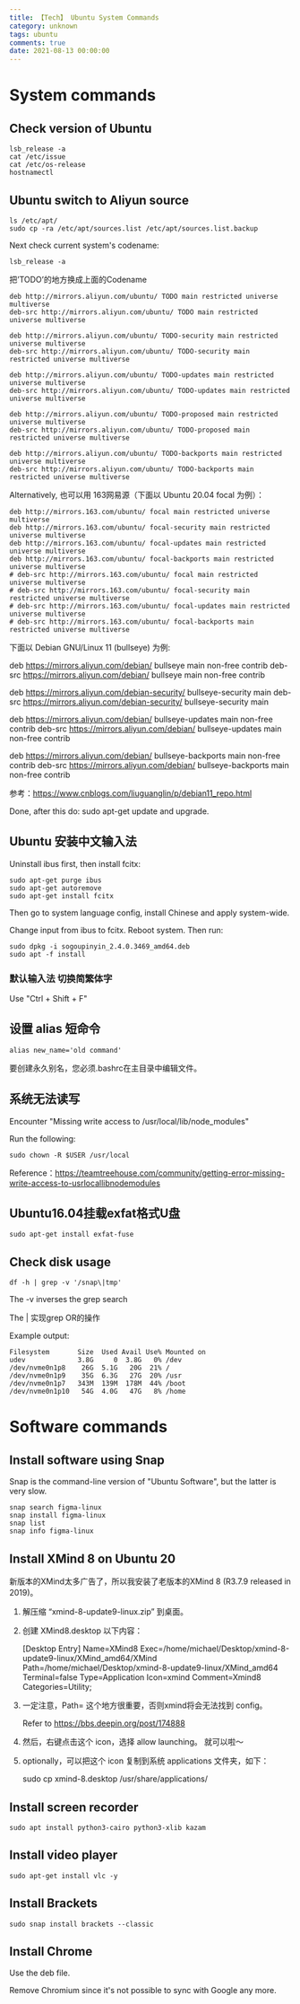 ```yaml
---
title: 【Tech】 Ubuntu System Commands
category: unknown
tags: ubuntu
comments: true
date: 2021-08-13 00:00:00
---
```



# System commands

## Check version of Ubuntu

    lsb_release -a
    cat /etc/issue
    cat /etc/os-release
    hostnamectl

## Ubuntu switch to Aliyun source

    ls /etc/apt/
    sudo cp -ra /etc/apt/sources.list /etc/apt/sources.list.backup

Next check current system's codename: 

    lsb_release -a

把’TODO’的地方换成上面的Codename

    deb http://mirrors.aliyun.com/ubuntu/ TODO main restricted universe multiverse
    deb-src http://mirrors.aliyun.com/ubuntu/ TODO main restricted universe multiverse

    deb http://mirrors.aliyun.com/ubuntu/ TODO-security main restricted universe multiverse
    deb-src http://mirrors.aliyun.com/ubuntu/ TODO-security main restricted universe multiverse

    deb http://mirrors.aliyun.com/ubuntu/ TODO-updates main restricted universe multiverse
    deb-src http://mirrors.aliyun.com/ubuntu/ TODO-updates main restricted universe multiverse

    deb http://mirrors.aliyun.com/ubuntu/ TODO-proposed main restricted universe multiverse
    deb-src http://mirrors.aliyun.com/ubuntu/ TODO-proposed main restricted universe multiverse

    deb http://mirrors.aliyun.com/ubuntu/ TODO-backports main restricted universe multiverse
    deb-src http://mirrors.aliyun.com/ubuntu/ TODO-backports main restricted universe multiverse

Alternatively, 也可以用 163网易源（下面以 Ubuntu 20.04 focal 为例）：

    deb http://mirrors.163.com/ubuntu/ focal main restricted universe multiverse
    deb http://mirrors.163.com/ubuntu/ focal-security main restricted universe multiverse
    deb http://mirrors.163.com/ubuntu/ focal-updates main restricted universe multiverse
    deb http://mirrors.163.com/ubuntu/ focal-backports main restricted universe multiverse
    # deb-src http://mirrors.163.com/ubuntu/ focal main restricted universe multiverse
    # deb-src http://mirrors.163.com/ubuntu/ focal-security main restricted universe multiverse
    # deb-src http://mirrors.163.com/ubuntu/ focal-updates main restricted universe multiverse
    # deb-src http://mirrors.163.com/ubuntu/ focal-backports main restricted universe multiverse

下面以 Debian GNU/Linux 11 (bullseye) 为例: 

deb https://mirrors.aliyun.com/debian/ bullseye main non-free contrib
deb-src https://mirrors.aliyun.com/debian/ bullseye main non-free contrib

deb https://mirrors.aliyun.com/debian-security/ bullseye-security main
deb-src https://mirrors.aliyun.com/debian-security/ bullseye-security main

deb https://mirrors.aliyun.com/debian/ bullseye-updates main non-free contrib
deb-src https://mirrors.aliyun.com/debian/ bullseye-updates main non-free contrib

deb https://mirrors.aliyun.com/debian/ bullseye-backports main non-free contrib
deb-src https://mirrors.aliyun.com/debian/ bullseye-backports main non-free contrib

参考：https://www.cnblogs.com/liuguanglin/p/debian11_repo.html

Done, after this do: sudo apt-get update and upgrade.

## Ubuntu 安装中文输入法

Uninstall ibus first, then install fcitx: 

    sudo apt-get purge ibus
    sudo apt-get autoremove
    sudo apt-get install fcitx

Then go to system language config, install Chinese and apply system-wide.

Change input from ibus to fcitx. Reboot system. 
Then run:

    sudo dpkg -i sogoupinyin_2.4.0.3469_amd64.deb
    sudo apt -f install


### 默认输入法 切换简繁体字

Use "Ctrl + Shift + F"

## 设置 alias 短命令

    alias new_name='old command'

要创建永久别名，您必须.bashrc在主目录中编辑文件。

## 系统无法读写

Encounter "Missing write access to /usr/local/lib/node_modules"

Run the following: 

    sudo chown -R $USER /usr/local

Reference：https://teamtreehouse.com/community/getting-error-missing-write-access-to-usrlocallibnodemodules

## Ubuntu16.04挂载exfat格式U盘

    sudo apt-get install exfat-fuse

## Check disk usage

    df -h | grep -v '/snap\|tmp'

The -v inverses the grep search

The \| 实现grep OR的操作

Example output:

    Filesystem       Size  Used Avail Use% Mounted on
    udev             3.8G     0  3.8G   0% /dev
    /dev/nvme0n1p8    26G  5.1G   20G  21% /
    /dev/nvme0n1p9    35G  6.3G   27G  20% /usr
    /dev/nvme0n1p7   343M  139M  178M  44% /boot
    /dev/nvme0n1p10   54G  4.0G   47G   8% /home

# Software commands

## Install software using Snap

Snap is the command-line version of "Ubuntu Software", but the latter is very slow.

    snap search figma-linux
    snap install figma-linux 
    snap list
    snap info figma-linux

## Install XMind 8 on Ubuntu 20

新版本的XMind太多广告了，所以我安装了老版本的XMind 8 (R3.7.9 released in 2019)。

1. 解压缩 “xmind-8-update9-linux.zip” 到桌面。

1. 创建 XMind8.desktop 以下内容：

    [Desktop Entry]
    Name=XMind8
    Exec=/home/michael/Desktop/xmind-8-update9-linux/XMind_amd64/XMind
    Path=/home/michael/Desktop/xmind-8-update9-linux/XMind_amd64
    Terminal=false
    Type=Application
    Icon=xmind
    Comment=Xmind8
    Categories=Utility;

1. 一定注意，Path= 这个地方很重要，否则xmind将会无法找到 config。

    Refer to https://bbs.deepin.org/post/174888

1. 然后，右键点击这个 icon，选择 allow launching。
就可以啦～ 

1. optionally，可以把这个 icon 复制到系统 applications 文件夹，如下：

    sudo cp xmind-8.desktop /usr/share/applications/

## Install screen recorder

    sudo apt install python3-cairo python3-xlib kazam

## Install video player

    sudo apt-get install vlc -y

## Install Brackets

    sudo snap install brackets --classic

## Install Chrome

Use the deb file. 

Remove Chromium since it's not possible to sync with Google any more. 
